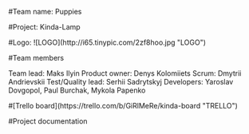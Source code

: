 <p>#Team name: Puppies </p>
<p>#Project: Kinda-Lamp </p>
<p>#Logo: ![LOGO](http://i65.tinypic.com/2zf8hoo.jpg "LOGO")</p>

<p>#Team members 

Team lead: Maks Ilyin 
Product owner: Denys Kolomiiets 
Scrum: Dmytrii Andrievskii
Test/Quality lead: Serhii Sadrytskyj 
Developers: Yaroslav Dovgopol, Paul Burchak, Mykola Papenko</p>

<p>#[Trello board](https://trello.com/b/GiRlMeRe/kinda-board "TRELLO")</p>

<p>#Project documentation </p>
